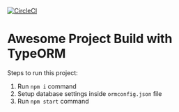 [![CircleCI](https://circleci.com/gh/danutzcodrescu/yoga-typeorm-be.svg?style=svg)](https://circleci.com/gh/danutzcodrescu/yoga-typeorm-be)

# Awesome Project Build with TypeORM
        
Steps to run this project:

1. Run `npm i` command
2. Setup database settings inside `ormconfig.json` file
3. Run `npm start` command
